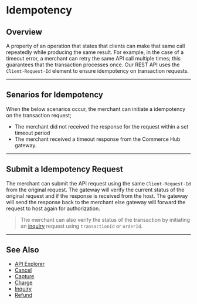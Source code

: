 # Idempotency

## Overview

A property of an operation that states that clients can make that same call repeatedly while producing the same result. For example, in the case of a timeout error, a merchant can retry the same API call multiple times; this guarantees that the transaction processes once. Our REST API uses the `Client-Request-Id` element to ensure idempotency on transaction requests.

---

## Senarios for Idempotency

When the below scenarios occur, the merchant can initiate a idempotency on the transaction request;

- The merchant did not received the response for the request within a set timeout period
- The merchant received a timeout response from the Commerce Hub gateway.

---

## Submit a Idempotency Request

The merchant can submit the API request using the same `Client-Request-Id` from the original request. The gateway will verify the current status of the original request and if the response is received from the host. The gateway will send the response back to the merchant else gateway will forward the request to host again for authorization.

<!-- theme : info -->
>The merchant can also verify the status of the transaction by initiating an [inquiry](../Transactions/Inquiry.md) request using `transactionId` or `orderId`.

---

## See Also

- [API Explorer](url)
- [Cancel](../Transactions/Cancel.md)
- [Capture](../Transactions/Capture.md)
- [Charge](../Transactions/Charges.md)
- [Inquiry](../Transactions/Inquiry.md)
- [Refund](../Transactions/Refund.md)
